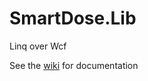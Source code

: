 # SmartDose.Lib

Linq over Wcf

See the [wiki](https://github.com/EifelMono/SmartDose.Lib/wiki) for documentation


